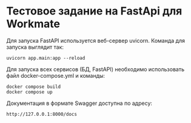 # Тестовое задание на FastApi для Workmate

Для запуска FastAPI используется веб-сервер uvicorn. Команда для запуска выглядит так:
```
uvicorn app.main:app --reload
```
Для запуска всех сервисов (БД, FastAPI) необходимо использовать файл docker-compose.yml и команды:
```
docker compose build
docker compose up
```
Документация в формате Swagger доступна по адресу:
```
http://127.0.0.1:8000/docs
```